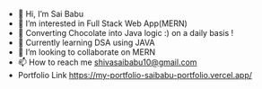 - 👋 Hi, I’m Sai Babu 
- 👀 I’m interested in Full Stack Web App(MERN)
- 🌱 Converting Chocolate into Java logic :) on a daily basis !
- 📖 Currently learning DSA using JAVA
- 💞️ I’m looking to collaborate on MERN
- 📫 How to reach me shivasaibabu10@gmail.com
- Portfolio Link https://my-portfolio-saibabu-portfolio.vercel.app/
  

<!---
saibabu10/saibabu10 is a ✨ special ✨ repository because its `README.md` (this file) appears on your GitHub profile.
You can click the Preview link to take a look at your changes.
--->
